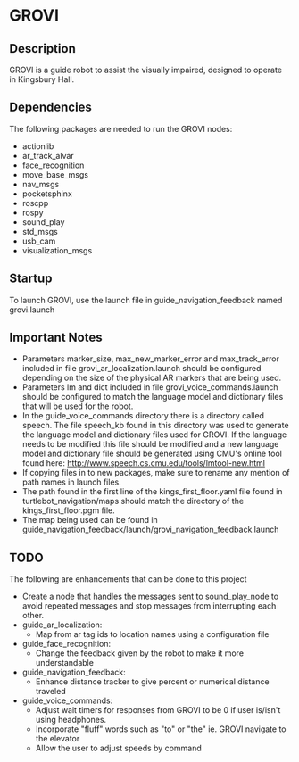 # GROVI

## Description
GROVI is a guide robot to assist the visually impaired, designed to operate in Kingsbury Hall.

## Dependencies
The following packages are needed to run the GROVI nodes:
- actionlib
- ar_track_alvar
- face_recognition
- move_base_msgs
- nav_msgs
- pocketsphinx
- roscpp
- rospy
- sound_play
- std_msgs
- usb_cam
- visualization_msgs

## Startup
To launch GROVI, use the launch file in guide_navigation_feedback named grovi.launch

## Important Notes
- Parameters marker_size, max_new_marker_error and max_track_error included in file grovi_ar_localization.launch should be configured depending on the size of the physical AR markers that are being used.
- Parameters lm and dict included in file grovi_voice_commands.launch should be configured to match the language model and dictionary files that will be used for the robot.
- In the guide_voice_commands directory there is a directory called speech. The file speech_kb found in this directory was used to generate the language model and dictionary files used for GROVI. If the language needs to be modified this file should be modified and a new language model and dictionary file should be generated using CMU's online tool found here: http://www.speech.cs.cmu.edu/tools/lmtool-new.html
- If copying files in to new packages, make sure to rename any mention of path names in launch files.
- The path found in the first line of the kings_first_floor.yaml file found in turtlebot_navigation/maps should match the directory of the kings_first_floor.pgm file.
- The map being used can be found in guide_navigation_feedback/launch/grovi_navigation_feedback.launch

## TODO
The following are enhancements that can be done to this project
- Create a node that handles the messages sent to sound_play_node to avoid repeated messages and stop messages from interrupting each other.
- guide_ar_localization:
    - Map from ar tag ids to location names using a configuration file
- guide_face_recognition:
    - Change the feedback given by the robot to make it more understandable
- guide_navigation_feedback:
    - Enhance distance tracker to give percent or numerical distance traveled
- guide_voice_commands:
    - Adjust wait timers for responses from GROVI to be 0 if user is/isn't using headphones.
    - Incorporate "fluff" words such as "to" or "the" ie. GROVI navigate to the elevator
    - Allow the user to adjust speeds by command
